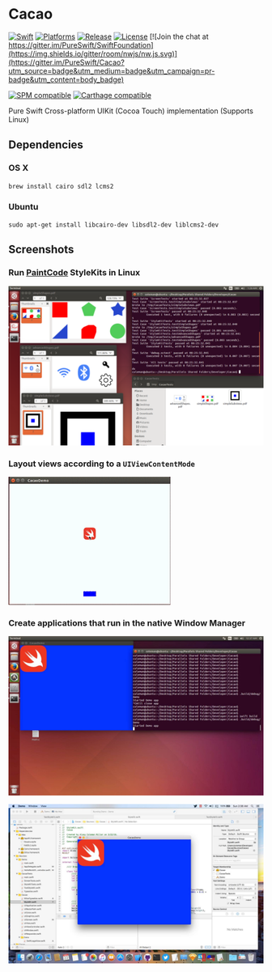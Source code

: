 # Cacao
[![Swift](https://img.shields.io/badge/swift-3.0-orange.svg?style=flat)](https://developer.apple.com/swift/)
[![Platforms](https://img.shields.io/badge/platform-osx%20%7C%20linux-lightgrey.svg)](https://developer.apple.com/swift/)
[![Release](https://img.shields.io/github/release/pureswift/cacao.svg)](https://github.com/PureSwift/Cacao/releases)
[![License](https://img.shields.io/badge/license-MIT-71787A.svg)](https://tldrlegal.com/license/mit-license)
[![Join the chat at https://gitter.im/PureSwift/SwiftFoundation](https://img.shields.io/gitter/room/nwjs/nw.js.svg)](https://gitter.im/PureSwift/Cacao?utm_source=badge&utm_medium=badge&utm_campaign=pr-badge&utm_content=body_badge)

[![SPM compatible](https://img.shields.io/badge/SPM-compatible-4BC51D.svg?style=flat)](https://github.com/apple/swift-package-manager)
[![Carthage compatible](https://img.shields.io/badge/Carthage-compatible-4BC51D.svg?style=flat)](https://github.com/Carthage/Carthage)

Pure Swift Cross-platform UIKit (Cocoa Touch) implementation (Supports Linux)

## Dependencies

### OS X
`brew install cairo sdl2 lcms2`

### Ubuntu
`sudo apt-get install libcairo-dev libsdl2-dev liblcms2-dev`

## Screenshots

### Run [PaintCode](http://www.paintcodeapp.com) StyleKits in Linux

![Image](Resources/ReadmeImages/UbuntuStyleKit.png)

### Layout views according to a `UIViewContentMode`

![Image](Resources/ReadmeImages/ContentMode.gif)

### Create applications that run in the native Window Manager

![Image](Resources/ReadmeImages/UbuntuWindow.jpg)

![Image](Resources/ReadmeImages/MacWindow.jpg)

